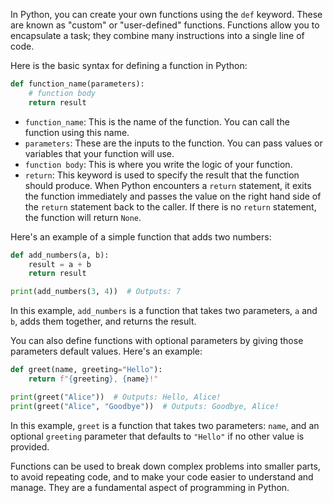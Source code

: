 In Python, you can create your own functions using the `def` keyword. These are known as "custom" or "user-defined" functions. Functions allow you to encapsulate a task; they combine many instructions into a single line of code.

Here is the basic syntax for defining a function in Python:

```python
def function_name(parameters):
    # function body
    return result
```

- `function_name`: This is the name of the function. You can call the function using this name.
- `parameters`: These are the inputs to the function. You can pass values or variables that your function will use.
- `function body`: This is where you write the logic of your function.
- `return`: This keyword is used to specify the result that the function should produce. When Python encounters a `return` statement, it exits the function immediately and passes the value on the right hand side of the `return` statement back to the caller. If there is no `return` statement, the function will return `None`.

Here's an example of a simple function that adds two numbers:

```python
def add_numbers(a, b):
    result = a + b
    return result

print(add_numbers(3, 4))  # Outputs: 7
```

In this example, `add_numbers` is a function that takes two parameters, `a` and `b`, adds them together, and returns the result.

You can also define functions with optional parameters by giving those parameters default values. Here's an example:

```python
def greet(name, greeting="Hello"):
    return f"{greeting}, {name}!"

print(greet("Alice"))  # Outputs: Hello, Alice!
print(greet("Alice", "Goodbye"))  # Outputs: Goodbye, Alice!
```

In this example, `greet` is a function that takes two parameters: `name`, and an optional `greeting` parameter that defaults to `"Hello"` if no other value is provided.

Functions can be used to break down complex problems into smaller parts, to avoid repeating code, and to make your code easier to understand and manage. They are a fundamental aspect of programming in Python.

